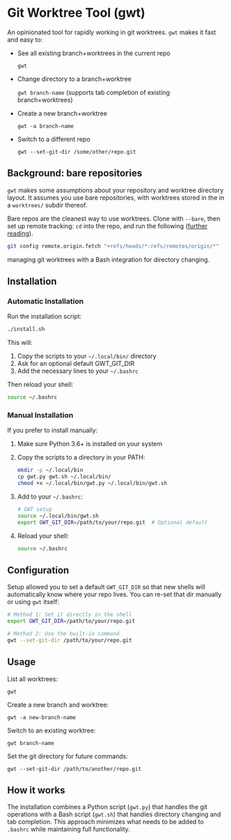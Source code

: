 # Git Worktree Tool (gwt)

An opinionated tool for rapidly working in git worktrees.  `gwt` makes
it fast and easy to:

- See all existing branch+worktrees in the current repo

  `gwt`

- Change directory to a branch+worktree

  `gwt branch-name` (supports tab completion of existing branch+worktrees)

- Create a new branch+worktree

  `gwt -a branch-name`

- Switch to a different repo

  `gwt --set-git-dir /some/other/repo.git`


## Background: bare repositories

`gwt` makes some assumptions about your repository and worktree directory
layout.   It assumes you use bare repositories, with worktrees stored in the
in a `worktrees/` subdir thereof.

Bare repos are the cleanest way to use worktrees.  Clone with `--bare`, then 
set up remote tracking: `cd` into the repo, and run the following
([further reading](https://morgan.cugerone.com/blog/workarounds-to-git-worktree-using-bare-repository-and-cannot-fetch-remote-branches/)).

```bash
git config remote.origin.fetch "+refs/heads/*:refs/remotes/origin/*"
```

managing git worktrees with a Bash integration for directory changing.

## Installation

### Automatic Installation

Run the installation script:

```bash
./install.sh
```

This will:
1. Copy the scripts to your `~/.local/bin/` directory
2. Ask for an optional default GWT_GIT_DIR
3. Add the necessary lines to your `~/.bashrc`

Then reload your shell:
```bash
source ~/.bashrc
```

### Manual Installation

If you prefer to install manually:

1. Make sure Python 3.6+ is installed on your system

2. Copy the scripts to a directory in your PATH:
   ```bash
   mkdir -p ~/.local/bin
   cp gwt.py gwt.sh ~/.local/bin/
   chmod +x ~/.local/bin/gwt.py ~/.local/bin/gwt.sh
   ```

3. Add to your `~/.bashrc`:
   ```bash
   # GWT setup
   source ~/.local/bin/gwt.sh
   export GWT_GIT_DIR=/path/to/your/repo.git  # Optional default
   ```

4. Reload your shell:
   ```bash
   source ~/.bashrc
   ```

## Configuration

Setup allowed you to set a default `GWT_GIT_DIR` so that new
shells will automatically know where your repo lives.  You
can re-set that dir manually or using `gwt` itself:

```bash
# Method 1: Set it directly in the shell
export GWT_GIT_DIR=/path/to/your/repo.git

# Method 2: Use the built-in command
gwt --set-git-dir /path/to/your/repo.git
```


## Usage

List all worktrees:
```
gwt
```

Create a new branch and worktree:
```
gwt -a new-branch-name
```

Switch to an existing worktree:
```
gwt branch-name
```

Set the git directory for future commands:
```
gwt --set-git-dir /path/to/another/repo.git
```

## How it works

The installation combines a Python script (`gwt.py`) that handles the git operations with a Bash script (`gwt.sh`) that handles directory changing and tab completion. This approach minimizes what needs to be added to `.bashrc` while maintaining full functionality.